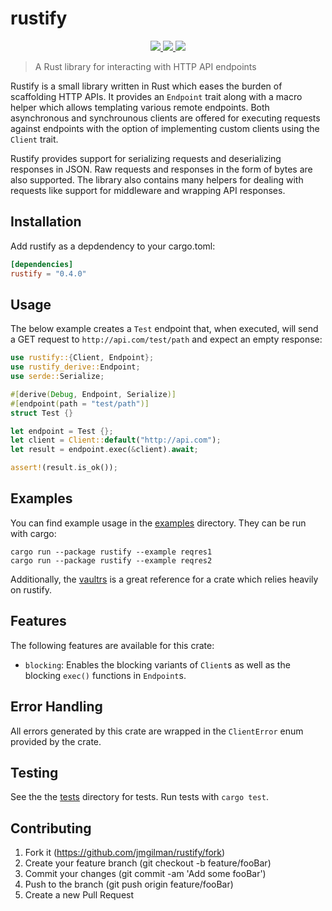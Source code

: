 # rustify

<p align="center">
    <a href="https://github.com/jmgilman/rustify/actions/workflows/ci.yml">
        <img src="https://github.com/jmgilman/rustify/actions/workflows/ci.yml/badge.svg"/>
    </a>
    <a href="https://crates.io/crates/rustify">
        <img src="https://img.shields.io/crates/v/rustify">
    </a>
    <a href="https://docs.rs/rustify">
        <img src="https://img.shields.io/docsrs/rustify" />
    </a>
</p>

> A Rust library for interacting with HTTP API endpoints

Rustify is a small library written in Rust which eases the burden of
scaffolding HTTP APIs. It provides an `Endpoint` trait along with a macro helper
which allows templating various remote endpoints. Both asynchronous and
synchrounous clients are offered for executing requests against endpoints with
the option of implementing custom clients using the `Client` trait. 

Rustify provides support for serializing requests and deserializing responses in
JSON. Raw requests and responses in the form of bytes are also supported. The
library also contains many helpers for dealing with requests like support for
middleware and wrapping API responses.

## Installation

Add rustify as a depdendency to your cargo.toml:

```toml
[dependencies]
rustify = "0.4.0"
```

## Usage

The below example creates a `Test` endpoint that, when executed, will send a GET
request to `http://api.com/test/path` and expect an empty response:

```rust
use rustify::{Client, Endpoint};
use rustify_derive::Endpoint;
use serde::Serialize;

#[derive(Debug, Endpoint, Serialize)]
#[endpoint(path = "test/path")]
struct Test {}

let endpoint = Test {};
let client = Client::default("http://api.com");
let result = endpoint.exec(&client).await;

assert!(result.is_ok());
```

## Examples

You can find example usage in the [examples](examples) directory. They can 
be run with cargo:

```
cargo run --package rustify --example reqres1
cargo run --package rustify --example reqres2
```

Additionally, the [vaultrs](https://github.com/jmgilman/vaultrs) is a great
reference for a crate which relies heavily on rustify.

## Features
The following features are available for this crate:

* `blocking`: Enables the blocking variants of `Client`s as well as the blocking
   `exec()` functions in `Endpoint`s. 

## Error Handling

All errors generated by this crate are wrapped in the `ClientError` enum
provided by the crate.

## Testing

See the the [tests](tests) directory for tests. Run tests with `cargo test`. 

## Contributing

1. Fork it (https://github.com/jmgilman/rustify/fork)
2. Create your feature branch (git checkout -b feature/fooBar)
3. Commit your changes (git commit -am 'Add some fooBar')
4. Push to the branch (git push origin feature/fooBar)
5. Create a new Pull Request